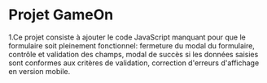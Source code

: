# Projet GameOn
1.Ce projet consiste à ajouter le code JavaScript manquant pour que le formulaire soit pleinement fonctionnel: 
fermeture du modal du formulaire, contrôle et validation des champs, modal de succès si les données saisies sont conformes 
aux critères de validation, correction d'erreurs d'affichage en version mobile.